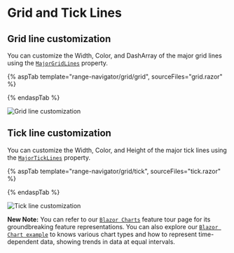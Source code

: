 # Grid and Tick Lines

## Grid line customization

You can customize the Width, Color, and DashArray of the major grid lines using the [`MajorGridLines`](https://help.syncfusion.com/cr/blazor/Syncfusion.Blazor.Charts.RangeNavigatorMajorGridLines.html) property.

{% aspTab template="range-navigator/grid/grid", sourceFiles="grid.razor" %}

{% endaspTab %}

![Grid line customization](images/grid-tick/grid.png)

## Tick line customization

You can customize the Width, Color, and Height of the major tick lines using the [`MajorTickLines`](https://help.syncfusion.com/cr/blazor/Syncfusion.Blazor.Charts.RangeNavigatorMajorTickLines.html) property.

{% aspTab template="range-navigator/grid/tick", sourceFiles="tick.razor" %}

{% endaspTab %}

![Tick line customization](images/grid-tick/tick.png)

**New Note:** You can refer to our [`Blazor Charts`](https://www.syncfusion.com/blazor-components/blazor-charts) feature tour page for its groundbreaking feature representations. You can also explore our [`Blazor Chart example`](https://blazor.syncfusion.com/demos/chart/line?theme=bootstrap4) to knows various chart types and how to represent time-dependent data, showing trends in data at equal intervals.